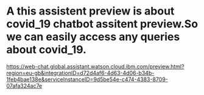 # A this assistent preview is about covid_19 chatbot assitent preview.So we can easily access any queries about covid_19.
https://web-chat.global.assistant.watson.cloud.ibm.com/preview.html?region=eu-gb&integrationID=d72d4af6-4d63-4d06-b34b-1feb4bae138e&serviceInstanceID=9d5be54e-c474-4383-8709-07afa324ac7e
